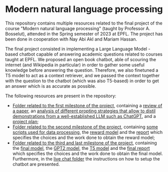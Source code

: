 # Modern natural language processing
This repository contains multiple resources related to the final project of the course "Modern natural language processing" (taught by Professor A. Bosselut), attended in the Spring semester of 2023 at EPFL. The project has been done in cooperation with Nay Abi Akl and Mariam Hassan.

The final project consisted in implementing a Large Language Model - based chatbot capable of answering academic questions related to courses taught at EPFL. We proposed an open book chatbot, able of scouring the internet (and Wikipedia in particular) in order to gather some useful knowledge before answering the question. Therefore, we also finetuned a T5 model to act as a context retriever, and we passed the context together with the question to the chatbot (which was also T5-based) in order to get an answer which is as accurate as possible.

The following resources are present in the repository:
- [Folder related to the first milestone of the project](/Project_Milestone_1/), containing a [review of a paper](/Project_Milestone_1/m1_review_337560.pdf), an [analysis of different propting strategies that allow to distil demonstrations from a well-established LLM such as ChatGPT](/Project_Milestone_1/m1_prompting_strategies_337560.pdf), and a [project plan](/Project_Milestone_1/m1_project_plan.pdf);
- [Folder related to the second milestone of the project](/Project_Milestone_2/), containing [some scripts used for data processing](/Project_Milestone_2/data_processing_scripts/), the [reward model](/Project_Milestone_2/reward_model/) and the [report](/Project_Milestone_2/M2_Report.pdf) which specifies the choices and the work done to obtain the reward model;
- [Folder related to the third and last milestone of the project](/Project_Milestone_3/), containing the [final model](/Project_Milestone_3/final_model/), the [GPT2 model](/Project_Milestone_3/gpt2-model/), the [T5 model](/Project_Milestone_3/t5-model/) and the [final report](/Project_Milestone_3/final_report_ModernNLM.pdf) which specifies the choices and the work done to obtain the final model. Furthermore, in the [live chat folder](/Project_Milestone_3/live_chat/) the instructions on how to setup the chatbot are presented.
